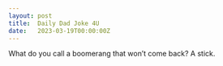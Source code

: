 ```yaml
---
layout: post
title:  Daily Dad Joke 4U
date:   2023-03-19T00:00:00Z
---
```

What do you call a boomerang that won’t come back? A stick.
